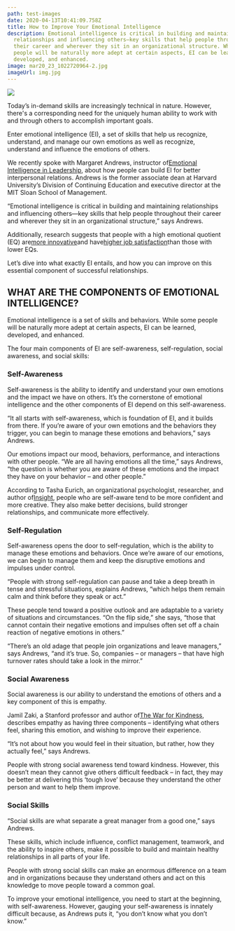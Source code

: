 ```yaml
---
path: test-images
date: 2020-04-13T10:41:09.758Z
title: How to Improve Your Emotional Intelligence
description: Emotional intelligence is critical in building and maintaining
  relationships and influencing others—key skills that help people throughout
  their career and wherever they sit in an organizational structure. While some
  people will be naturally more adept at certain aspects, EI can be learned,
  developed, and enhanced.
image: mar20_23_1022720964-2.jpg
imageUrl: img.jpg
---
```

![](/assets/img.jpg)

Today’s in-demand skills are increasingly technical in nature. However, there's a corresponding need for the uniquely human ability to work with and through others to accomplish important goals.

Enter emotional intelligence (EI), a set of skills that help us recognize, understand, and manage our own emotions as well as recognize, understand and influence the emotions of others.

We recently spoke with Margaret Andrews, instructor of[Emotional Intelligence in Leadership](https://www.extension.harvard.edu/professional-development/programs/emotional-intelligence-leadership), about how people can build EI for better interpersonal relations. Andrews is the former associate dean at Harvard University’s Division of Continuing Education and executive director at the MIT Sloan School of Management.

“Emotional intelligence is critical in building and maintaining relationships and influencing others—key skills that help people throughout their career and wherever they sit in an organizational structure,” says Andrews.

Additionally, research suggests that people with a high emotional quotient (EQ) are[more innovative](https://www.researchgate.net/profile/Ngah_Rohana/publication/282072988_Emotional_Intelligence_and_Entrepreneurs'_innovativeness_towards_Entrepreneurial_Success_A_Preliminary_Study/links/560235a108aed9851827d0bd/Emotional-Intelligence-and-Entrepreneurs-innovativeness-towards-Entrepreneurial-Success-A-Preliminary-Study.pdf)and have[higher job satisfaction](https://www.sciencedirect.com/science/article/pii/S0263786316300291)than those with lower EQs.

Let’s dive into what exactly EI entails, and how you can improve on this essential component of successful relationships.

## WHAT ARE THE COMPONENTS OF EMOTIONAL INTELLIGENCE?

Emotional intelligence is a set of skills and behaviors. While some people will be naturally more adept at certain aspects, EI can be learned, developed, and enhanced.

The four main components of EI are self-awareness, self-regulation, social awareness, and social skills:

### Self-Awareness

Self-awareness is the ability to identify and understand your own emotions and the impact we have on others. It’s the cornerstone of emotional intelligence and the other components of EI depend on this self-awareness.

“It all starts with self-awareness, which is foundation of EI, and it builds from there. If you’re aware of your own emotions and the behaviors they trigger, you can begin to manage these emotions and behaviors,” says Andrews.

Our emotions impact our mood, behaviors, performance, and interactions with other people. “We are all having emotions all the time,” says Andrews, “the question is whether you are aware of these emotions and the impact they have on your behavior – and other people.”

According to Tasha Eurich, an organizational psychologist, researcher, and author of[Insight](https://www.insight-book.com/), people who are self-aware tend to be more confident and more creative. They also make better decisions, build stronger relationships, and communicate more effectively.

### Self-Regulation

Self-awareness opens the door to self-regulation, which is the ability to manage these emotions and behaviors. Once we’re aware of our emotions, we can begin to manage them and keep the disruptive emotions and impulses under control.

“People with strong self-regulation can pause and take a deep breath in tense and stressful situations, explains Andrews, “which helps them remain calm and think before they speak or act.”

These people tend toward a positive outlook and are adaptable to a variety of situations and circumstances. “On the flip side,” she says, “those that cannot contain their negative emotions and impulses often set off a chain reaction of negative emotions in others.”

“There’s an old adage that people join organizations and leave managers,” says Andrews, “and it’s true. So, companies – or managers – that have high turnover rates should take a look in the mirror.”

### Social Awareness

Social awareness is our ability to understand the emotions of others and a key component of this is empathy.

Jamil Zaki, a Stanford professor and author of[The War for Kindness](https://www.penguinrandomhouse.com/books/550616/the-war-for-kindness-by-jamil-zaki/9780451499240/), describes empathy as having three components – identifying what others feel, sharing this emotion, and wishing to improve their experience.

“It’s not about how you would feel in their situation, but rather, how they actually feel,” says Andrews.

People with strong social awareness tend toward kindness. However, this doesn’t mean they cannot give others difficult feedback – in fact, they may be better at delivering this ‘tough love’ because they understand the other person and want to help them improve.

### Social Skills

“Social skills are what separate a great manager from a good one,” says Andrews.

These skills, which include influence, conflict management, teamwork, and the ability to inspire others, make it possible to build and maintain healthy relationships in all parts of your life.

People with strong social skills can make an enormous difference on a team and in organizations because they understand others and act on this knowledge to move people toward a common goal.

To improve your emotional intelligence, you need to start at the beginning, with self-awareness. However, gauging your self-awareness is innately difficult because, as Andrews puts it, “you don’t know what you don’t know.”